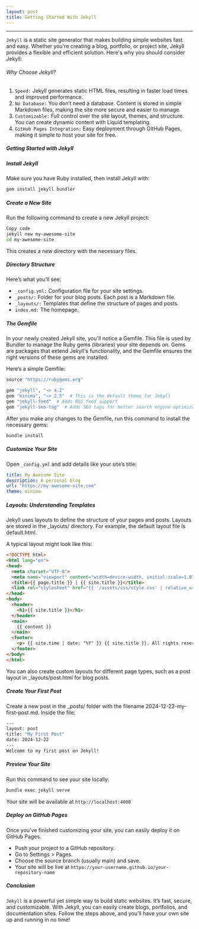 ```yaml
---
layout: post
title: Getting Started With Jekyll
---
```


-------
`Jekyll` is a static site generator that makes building simple websites fast and easy. Whether you're creating a blog, portfolio, or project site, Jekyll provides a flexible and efficient solution. Here's why you should consider Jekyll:

###### Why Choose Jekyll?
1. `Speed:` Jekyll generates static HTML files, resulting in faster load times and improved performance.
2. `No Database:` You don’t need a database. Content is stored in simple Markdown files, making the site more secure and easier to manage.
3. `Customizable:` Full control over the site layout, themes, and structure. You can create dynamic content with Liquid templating.
4. `GitHub Pages Integration:` Easy deployment through GitHub Pages, making it simple to host your site for free.

##### Getting Started with Jekyll

##### Install Jekyll
Make sure you have Ruby installed, then install Jekyll with:

```bash
gem install jekyll bundler
```
##### Create a New Site
Run the following command to create a new Jekyll project:

```bash
Copy code
jekyll new my-awesome-site
cd my-awesome-site
```
This creates a new directory with the necessary files.

##### Directory Structure
Here’s what you’ll see:
- `_config.yml:` Configuration file for your site settings.
- `_posts/:` Folder for your blog posts. Each post is a Markdown file.
- `_layouts/:` Templates that define the structure of pages and posts.
- `index.md:` The homepage.


##### The Gemfile
In your newly created Jekyll site, you'll notice a Gemfile. This file is used by Bundler to manage the Ruby gems (libraries) your site depends on. Gems are packages that extend Jekyll's functionality, and the Gemfile ensures the right versions of these gems are installed.

Here’s a simple Gemfile:

```ruby
source "https://rubygems.org"

gem "jekyll", "~> 4.2"
gem "minima", "~> 2.5"  # This is the default theme for Jekyll
gem "jekyll-feed"  # Adds RSS feed support
gem "jekyll-seo-tag"  # Adds SEO tags for better search engine optimization
```

After you make any changes to the Gemfile, run this command to install the necessary gems:

```bash
bundle install
```

##### Customize Your Site
Open `_config.yml` and add details like your site’s title:

```yaml
title: My Awesome Site
description: A personal blog
url: "https://my-awesome-site.com"
theme: minima
```

##### Layouts: Understanding Templates
Jekyll uses layouts to define the structure of your pages and posts. Layouts are stored in the _layouts/ directory. For example, the default layout file is default.html.

A typical layout might look like this:

```html
<!DOCTYPE html>
<html lang="en">
<head>
  <meta charset="UTF-8">
  <meta name="viewport" content="width=device-width, initial-scale=1.0">
  <title>{{ page.title }} | {{ site.title }}</title>
  <link rel="stylesheet" href="{{ '/assets/css/style.css' | relative_url }}">
</head>
<body>
  <header>
    <h1>{{ site.title }}</h1>
  </header>
  <main>
    {{ content }}
  </main>
  <footer>
    <p> {{ site.time | date: "%Y" }} {{ site.title }}. All rights reserved.</p>
  </footer>
</body>
</html>
```

You can also create custom layouts for different page types, such as a post layout in _layouts/post.html for blog posts.

##### Create Your First Post
Create a new post in the _posts/ folder with the filename 2024-12-22-my-first-post.md. Inside the file:

```bash
---
layout: post
title: "My First Post"
date: 2024-12-22
---
Welcome to my first post on Jekyll!
```

##### Preview Your Site
Run this command to see your site locally:

```bash
bundle exec jekyll serve
```
Your site will be available at `http://localhost:4000`


##### Deploy on GitHub Pages
Once you’ve finished customizing your site, you can easily deploy it on GitHub Pages.

- Push your project to a GitHub repository.
- Go to Settings > Pages.
- Choose the source branch (usually main) and save.
- Your site will be live at `https://your-username.github.io/your-repository-name`

##### Conclusion

`Jekyll` is a powerful yet simple way to build static websites. It’s fast, secure, and customizable. With Jekyll, you can easily create blogs, portfolios, and documentation sites. Follow the steps above, and you'll have your own site up and running in no time!
